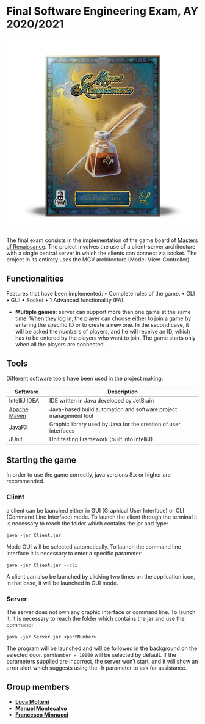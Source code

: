 # Final Software Engineering Exam, AY 2020/2021
![alt text](src/main/resources/images/Masters-of-Renaissance.png)


The final exam consists in the implementation of the game board of [Masters of Renaissance](http://www.craniocreations.it/prodotto/masters-of-renaissance/). 
The project involves the use of a client-server architecture with a single central server in 
which the clients can connect via socket. The project in its entirety uses the MCV architecture 
(Model-View-Controller).

## Functionalities
Features that have been implemented:
•     Complete rules of the game.
•     GLI
•     GUI
•     Socket
• 1 Advanced functionality (FA):
  - **Multiple games**: server can support more than one game at the same time.
    When they log in, the player can choose either to join a game by entering 
    the specific ID or to create a new one. In the second case, it will be asked 
    the numbers of players, and he will receive an ID, which has to be entered by 
    the players who want to join. The game starts only when all the players are connected.

## Tools
Different software tools have been used in the project making:

|Software|Description|
|-------------|-----|
|IntelliJ IDEA| IDE written in Java developed by JetBrain|
|[Apache Maven](https://maven.apache.org)|Java-based build automation and software project management tool|
|JavaFX|Graphic library used by Java for the creation of user interfaces|
|JUnit|Unit testing Framework (built into IntelliJ)|


## Starting the game
In order to use the game correctly, java versions 8.x or higher are recommended.

### Client
a client can be launched either in GUI (Graphical User Interface) or CLI 
(Command Line Interface) mode. To launch the client through the terminal 
it is necessary to reach the folder which contains the jar and type:
``` 
java -jar Client.jar
```
Mode GUI will be selected automatically. To launch the command line 
interface it is necessary to enter a specific parameter:
```
java -jar Client.jar --cli
```
A client can also be launched by clicking two times on 
the application icon, in that case, it will be launched in GUI mode.
### Server
The server does not own any graphic interface or command line. 
To launch it, it is necessary to reach the folder which contains the jar and use the command:
```
java -jar Server.jar <portNumber>
```
The program will be launched and will be followed in the background on the selected door.
``portNumber = 10000`` will be selected by default. If the parameters supplied are incorrect,
the server won’t start, and it will show an error alert which suggests using the -h parameter to ask for assistance.

## Group members
- **[Luca Molteni](https://github.com/molteniluca)**
- **[Manuel Montecalvo](https://github.com/ManuelMontecalvo)**
- **[Francesco Minnucci](https://github.com/FrancescoMinnucci)**
